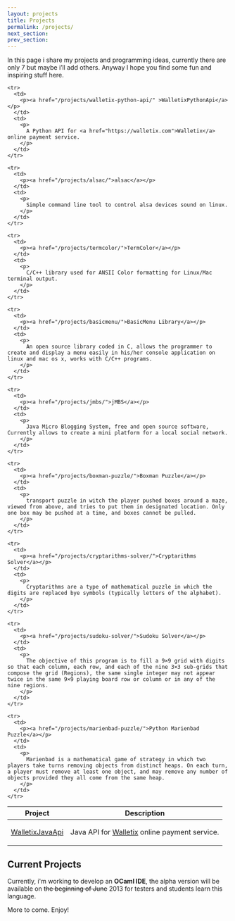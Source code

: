 ```yaml
---
layout: projects
title: Projects
permalink: /projects/
next_section: 
prev_section: 
---
```


In this page i share my projects and programming ideas, currently there are only 7 but maybe i’ll add others. Anyway I hope you find some fun and inspiring stuff here.
 
<div class="mobile-side-scroller">
<table>
<thead>
    <tr>
      <th>Project</th>
      <th>Description</th>
    </tr>
  </thead>
  <tbody>
  <tr>
      <td>
        <p><a href="/projects/walletix-java-api/">WalletixJavaApi</a></p>
      </td>
      <td>
        <p>
        Java API for <a href="https://walletix.com">Walletix</a> online payment service.
        </p>
      </td>
    </tr>
    
    <tr>
      <td>
        <p><a href="/projects/walletix-python-api/" >WalletixPythonApi</a></p>
      </td>
      <td>
        <p>
          A Python API for <a href="https://walletix.com">Walletix</a> online payment service.
        </p>
      </td>
    </tr>
    
    <tr>
      <td>
        <p><a href="/projects/alsac/">alsac</a></p>
      </td>
      <td>
        <p>
          Simple command line tool to control alsa devices sound on linux.
        </p>
      </td>
    </tr>
    
    <tr>
      <td>
        <p><a href="/projects/termcolor/">TermColor</a></p>
      </td>
      <td>
        <p>
          C/C++ library used for ANSII Color formatting for Linux/Mac terminal output.
        </p>
      </td>
    </tr>
    
    <tr>
      <td>
        <p><a href="/projects/basicmenu/">BasicMenu Library</a></p>
      </td>
      <td>
        <p>
          An open source library coded in C, allows the programmer to create and display a menu easily in his/her console application on linux and mac os x, works with C/C++ programs.
        </p>
      </td>
    </tr>
    
    <tr>
      <td>
        <p><a href="/projects/jmbs/">jMBS</a></p>
      </td>
      <td>
        <p>
          Java Micro Blogging System, free and open source software, Currently allows to create a mini platform for a local social network.
        </p>
      </td>
    </tr>
    
    <tr>
      <td>
        <p><a href="/projects/boxman-puzzle/">Boxman Puzzle</a></p>
      </td>
      <td>
        <p>
          transport puzzle in witch the player pushed boxes around a maze, viewed from above, and tries to put them in designated location. Only one box may be pushed at a time, and boxes cannot be pulled.
        </p>
      </td>
    </tr>
    
    <tr>
      <td>
        <p><a href="/projects/cryptarithms-solver/">Cryptarithms Solver</a></p>
      </td>
      <td>
        <p>
          Cryptarithms are a type of mathematical puzzle in which the digits are replaced bye symbols (typically letters of the alphabet).
        </p>
      </td>
    </tr>
    
    <tr>
      <td>
        <p><a href="/projects/sudoku-solver/">Sudoku Solver</a></p>
      </td>
      <td>
        <p>
          The objective of this program is to fill a 9×9 grid with digits so that each column, each row, and each of the nine 3×3 sub-grids that compose the grid (Regions), the same single integer may not appear twice in the same 9×9 playing board row or column or in any of the nine regions.
        </p>
      </td>
    </tr>
    
    <tr>
      <td>
        <p><a href="/projects/marienbad-puzzle/">Python Marienbad Puzzle</a></p>
      </td>
      <td>
        <p>
          Marienbad is a mathematical game of strategy in which two players take turns removing objects from distinct heaps. On each turn, a player must remove at least one object, and may remove any number of objects provided they all come from the same heap.
        </p>
      </td>
    </tr>
    

    

  </tbody>
</table>
</div>

## Current Projects
Currently, i'm working to develop an **OCaml IDE**, the alpha version will
be available on <del>the beginning of June</del> 2013 for testers and students learn
this language.

More to come. Enjoy!

